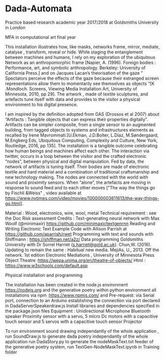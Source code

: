 # Dada-Automata
 Practice based research academic year 2017/2018 at Goldsmiths University in London

MFA in computational art final year

This installation illustrates how, like masks, networks frame, mirror, mediate, catalyse , transform, reveal or hide. While staging the entanglement between machines and humans, I rely on my exploration of the ubiquitous Network as an anthropomorphic frame [Napier, A. (1996). Foreign bodies : Performance, art, and symbolic anthropology. Berkeley: University of California Press.] and on Jacques Lacan’s theorisation of the gaze ” Spectators perceive the effects of the gaze because their estranged screen representations allow them to momentarily see themselves as objects “[K .Mondloch. Screens, Viewing Media Installation Art, University of Minnesota, 2010, pp 29]. The artwork , made of textile sculptures, and artefacts tune itself with data and provides to the visitor a physical environment to his digital presence.

I am inspired by the definition adopted from GAS (Drossos et al 2007) about “Artifacts : Tangible objects that can express their properties digitally”. Artifacts can be simpler composite, from a single sensor to an augmented building, from tagged objects to systems and infrastructures elements as recalled by Irene Mavrommati.[U.Ekman, J.D.Bolter, L.Díaz, M.Søndergaard, M.Engberg Eds, Ubiquitous Computing, Complexity and Culture, New York, Routledge, 2016, pp 135]. The installation is a tangible outcome celebrating how human beings and machines affect each other. The interaction via twitter, occurs in a loop between the visitor and the crafted electronic “nodes”, between physical and digital manipulation. Fed by data, the network of artifacts is tuning itself. Their bodies are made of electronic textile and hard material and a combination of traditional craftsmanship and new technology making. The nodes are connected with the world with sound and proximity sensors. When “alone”, the artefacts are moving in response to sound feed and to each other moves ["The way the things go by Fischli &Weiss" , video available at https://www.nytimes.com/video/movies/100000003611613/the-way-things-go.html].

Material : Wood, electronics, wire, wool, metal Technical requirement : see the Doc Risk assessment
Credits : 
Text-generating neural network with Max Woolf (@minimaxir) https://github.com/minimaxir/textgenrnn
Reading and Writing Electronic Text Example Code with Allison Parrish  at https://github.com/aparrish/rwet 
Programming with text and sounds with Shiffmann : https://shiffman.net/a2z/
Data programming Goldsmiths University with Dr Sorrel Harriet (s.harriet@gold.ac.uk). 
Chun,W. (2016). Updating to remain the same : Habitual new media.
MejiAs, U., 2013. Off the network. 1st edition Electronic  Mediations , University of Minnesota Press 
Object Theatre :https://wepa.unima.org/en/theatre-of-objects/ Html : https://www.w3schools.com/default.asp

Physical installation and programming

The installation has been created in the node.js environment https://nodejs.org and the generative poetry within python environment
all installations via npm :https://www.npmjs.com/ and 
Pre-request: 
via Serial port, connection to an Arduino establishing the connection via port declared in DadaServerSpeakerdraw.js
Install libraries and dependencies specified in the package.json files
Equipment :
Unidirectional Microphone 
Bluetooth speaker
Proximity sensor with a servo, 5 micro Dc motors with a capacitive touch sensor and 5 servos with a capacitive touch sensor
Projector

To run environment sound drawing independantly of the whole application , run SoundDraw.js
to generate dada poetry independantly of the whole application run DadaStory.py
to generate the nodeMaskText.txt feeder of the generative poetry system, run TextGen-NodeMaskText.ipynb in Training folder 


